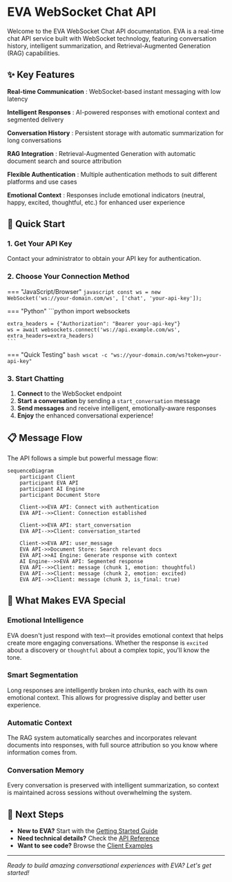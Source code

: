 # EVA WebSocket Chat API

Welcome to the EVA WebSocket Chat API documentation. EVA is a real-time chat API service built with WebSocket technology, featuring conversation history, intelligent summarization, and Retrieval-Augmented Generation (RAG) capabilities.

## ✨ Key Features

**Real-time Communication**
: WebSocket-based instant messaging with low latency

**Intelligent Responses**
: AI-powered responses with emotional context and segmented delivery

**Conversation History**
: Persistent storage with automatic summarization for long conversations

**RAG Integration**
: Retrieval-Augmented Generation with automatic document search and source attribution

**Flexible Authentication**
: Multiple authentication methods to suit different platforms and use cases

**Emotional Context**
: Responses include emotional indicators (neutral, happy, excited, thoughtful, etc.) for enhanced user experience

## 🚀 Quick Start

### 1. Get Your API Key

Contact your administrator to obtain your API key for authentication.

### 2. Choose Your Connection Method

=== "JavaScript/Browser"
    ```javascript
    const ws = new WebSocket('ws://your-domain.com/ws', ['chat', 'your-api-key']);
    ```

=== "Python"
    ```python
    import websockets

    extra_headers = {"Authorization": "Bearer your-api-key"}
    ws = await websockets.connect('ws://api.example.com/ws', extra_headers=extra_headers)
    ```

=== "Quick Testing"
    ```bash
    wscat -c "ws://your-domain.com/ws?token=your-api-key"
    ```

### 3. Start Chatting

1. **Connect** to the WebSocket endpoint
2. **Start a conversation** by sending a `start_conversation` message
3. **Send messages** and receive intelligent, emotionally-aware responses
4. **Enjoy** the enhanced conversational experience!

## 📋 Message Flow

The API follows a simple but powerful message flow:

```mermaid
sequenceDiagram
    participant Client
    participant EVA API
    participant AI Engine
    participant Document Store
    
    Client->>EVA API: Connect with authentication
    EVA API-->>Client: Connection established
    
    Client->>EVA API: start_conversation
    EVA API-->>Client: conversation_started
    
    Client->>EVA API: user_message
    EVA API->>Document Store: Search relevant docs
    EVA API->>AI Engine: Generate response with context
    AI Engine-->>EVA API: Segmented response
    EVA API-->>Client: message (chunk 1, emotion: thoughtful)
    EVA API-->>Client: message (chunk 2, emotion: excited)
    EVA API-->>Client: message (chunk 3, is_final: true)
```

## 🎯 What Makes EVA Special

### Emotional Intelligence

EVA doesn't just respond with text—it provides emotional context that helps create more engaging conversations. Whether the response is `excited` about a discovery or `thoughtful` about a complex topic, you'll know the tone.

### Smart Segmentation

Long responses are intelligently broken into chunks, each with its own emotional context. This allows for progressive display and better user experience.

### Automatic Context

The RAG system automatically searches and incorporates relevant documents into responses, with full source attribution so you know where information comes from.

### Conversation Memory

Every conversation is preserved with intelligent summarization, so context is maintained across sessions without overwhelming the system.

## 🔗 Next Steps

- **New to EVA?** Start with the [Getting Started Guide](getting-started.md)
- **Need technical details?** Check the [API Reference](api-reference.md)
- **Want to see code?** Browse the [Client Examples](client-examples.md)

---

*Ready to build amazing conversational experiences with EVA? Let's get started!*
